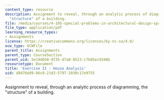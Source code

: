 ```yaml
---
content_type: resource
description: Assignment to reveal, through an analytic process of diagramming, the
  "structure" of a building.
file: /media/courses/4-195-special-problems-in-architectural-design-spring-2005/d8476dd986c821d357971030c17e9755_ex2.pdf
file_type: application/pdf
learning_resource_types:
- Assignments
license: https://creativecommons.org/licenses/by-nc-sa/4.0/
ocw_type: OCWFile
parent_title: Assignments
parent_type: CourseSection
parent_uid: 5e19d050-4f35-d7a0-8523-c7b85ec9348b
resourcetype: Document
title: 'Exercise II : House Analysis'
uid: d8476dd9-86c8-21d3-5797-1030c17e9755
---
```

Assignment to reveal, through an analytic process of diagramming, the "structure" of a building.